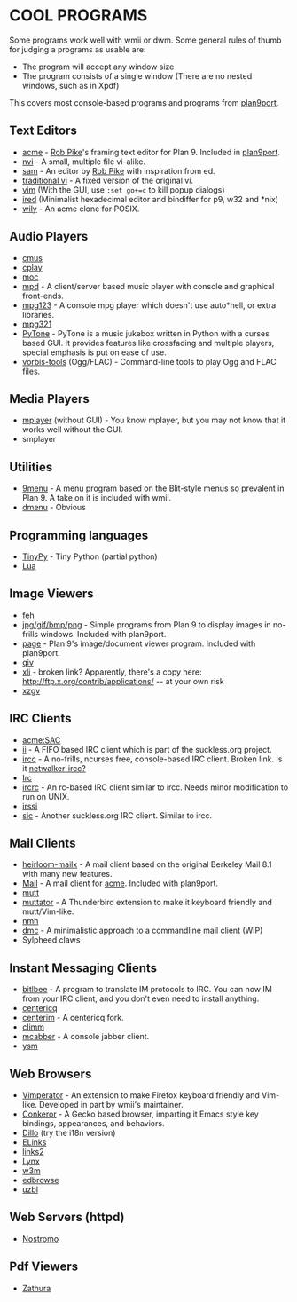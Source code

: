 COOL PROGRAMS
=============

Some programs work well with wmii or dwm. Some general rules of thumb
for judging a programs as usable are:

* The program will accept any window size
* The program consists of a single window (There are no nested windows, such as in Xpdf)

This covers most console-based programs and programs from [plan9port][].

Text Editors
------------
* [acme][acme] - [Rob Pike][rob]'s framing text editor for Plan 9. Included in [plan9port][].
* [nvi](http://www.bostic.com/vi/) - A small, multiple file vi-alike.
* [sam](http://sam.cat-v.org/) - An editor by [Rob Pike][rob] with inspiration from ed.
* [traditional vi](http://ex-vi.sourceforge.net/) - A fixed version of the original vi.
* [vim](http://www.vim.org) (With the GUI, use `:set go+=c` to kill popup dialogs)
* [ired](http://www.radare.org) (Minimalist hexadecimal editor and bindiffer for p9, w32 and *nix)
* [wily](http://www.cs.yorku.ca/~oz/wily/) - An acme clone for POSIX.

Audio Players
-------------
* [cmus](http://cmus.sourceforge.net/)
* [cplay](http://cplay.sourceforge.net/)
* [moc](http://moc.daper.net/)
* [mpd](http://www.musicpd.org/) - A client/server based music player with console and graphical front-ends.
* [mpg123](http://www.mpg123.de/) - A console mpg player which doesn't use auto*hell, or extra libraries.
* [mpg321](http://mpg321.sourceforge.net)
* [PyTone](http://www.luga.de/pytone/) - PyTone is a music jukebox written in Python with a curses based GUI. It provides features like crossfading and multiple players, special emphasis is put on ease of use.
* [vorbis-tools](http://www.xiph.org/) (Ogg/FLAC) - Command-line tools to play Ogg and FLAC files.

Media Players
-------------
* [mplayer](http://www.mplayerhq.hu/) (without GUI) - You know mplayer, but you may not know that it works well without the GUI.
* smplayer

Utilities
---------
* [9menu](http://www.freshports.org/x11/9menu/) - A menu program based on the Blit-style menus so prevalent in Plan 9.
	  A take on it is included with wmii.
* [dmenu](/programs/dmenu.html) - Obvious

Programming languages
---------------------
* [TinyPy](http://www.tinypy.org/) - Tiny Python (partial python)
* [Lua](http://www.lua.org)

Image Viewers
-------------
* [feh](https://derf.homelinux.org/projects/feh/)
* [jpg/gif/bmp/png][plan9port] - Simple programs from Plan 9 to display images in no-frills windows. Included with plan9port.
* [page][plan9port] - Plan 9's image/document viewer program. Included with plan9port.
* [qiv](http://www.klografx.net/qiv/)
* [xli](http://pantransit.reptiles.org/prog/) - broken link? Apparently, there's a copy here: http://ftp.x.org/contrib/applications/ -- at your own risk
* [xzgv](http://sourceforge.net/projects/xzgv)

IRC Clients
-----------
* [acme:SAC](http://caerwyn.com/acme/index.html)
* [ii](/programs/ii.html) - A FIFO based IRC client which is part of the suckless.org project.
* [ircc](http://www.r-36.net/ircc.tgz) - A no-frills, ncurses free, console-based IRC client. Broken link. Is it [netwalker-ircc?](http://www.freebsdsoftware.org/irc/netwalker-ircc.html)
* [Irc](http://swtch.com/irc/)
* [ircrc](http://plan9.bell-labs.com/sources/contrib/fgb/rc/ircrc) - An rc-based IRC client similar to ircc. Needs minor modification to run on UNIX.
* [irssi](http://www.irssi.org/)
* [sic](/programs/sic.html) - Another suckless.org IRC client. Similar to ircc.

Mail Clients
------------
* [heirloom-mailx](http://heirloom.sourceforge.net/mailx.html) - A mail client based on the original Berkeley Mail 8.1 with many new features.
* [Mail][plan9port] - A mail client for [acme][acme]. Included with plan9port.
* [mutt](http://www.mutt.org/)
* [muttator](http://vimperator.org/) - A Thunderbird extension to make it keyboard friendly and mutt/Vim-like.
* [nmh](http://www.nongnu.org/nmh/)
* [dmc](http://hg.youterm.com/dmc/) - A minimalistic approach to a commandline mail client (WIP)
* Sylpheed claws

Instant Messaging Clients
-------------------------
* [bitlbee](http://www.bitlbee.org/) - A program to translate IM protocols to IRC. You can now IM from your IRC client, and you don't even need to install anything.
* [centericq](http://konst.org.ua/centericq/)
* [centerim](http://www.centerim.org/) - A centericq fork.
* [climm](http://www.climm.org/)
* [mcabber](http://www.lilotux.net/~mikael/mcabber/) - A console jabber client.
* [ysm](http://ysmv7.sourceforge.net/)

Web Browsers
------------
* [Vimperator](http://vimperator.org/) - An extension to make Firefox keyboard friendly and Vim-like.
	Developed in part by wmii's maintainer.
* [Conkeror](http://www.conkeror.org/) - A Gecko based browser, imparting it Emacs style key bindings, appearances, and behaviors.
* [Dillo](http://www.dillo.org/) (try the i18n version)
* [ELinks](http://elinks.or.cz/)
* [links2](http://links.twibright.com/)
* [Lynx](http://lynx.isc.org/)
* [w3m](http://w3m.sf.net/)
* [edbrowse](http://edbrowse.sourceforge.net/)
* [uzbl](http://uzbl.org/)

Web Servers (httpd)
-----------
* [Nostromo](http://www.nazgul.ch/dev_nostromo.html)

Pdf Viewers
-----------
* [Zathura](http://zathura.pwmt.org/)

[rob]: http://herpolhode.com/rob/
[plan9port]: http://swtch.com/plan9port/
[acme]: http://acme.cat-v.org

